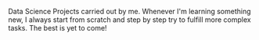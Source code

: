 Data Science Projects carried out by me. Whenever I'm learning something new, I always start from scratch and step by step try to fulfill more complex tasks.
The best is yet to come!

